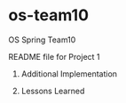 # os-team10
OS Spring Team10

README file for Project 1


1. Additional Implementation

2. Lessons Learned
